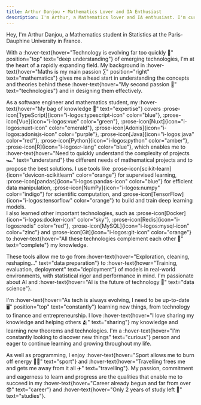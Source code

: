 ```yaml
---
title: Arthur Danjou • Mathematics Lover and IA Enthusiast
description: I'm Arthur, a Mathematics lover and IA enthusiast. I'm currently studying at the University of Paris-Saclay. I'm passionate about Mathematics, Computer Science, and Artificial Intelligence.
---
```


Hey, I'm Arthur Danjou, a Mathematics student in Statistics at the Paris-Dauphine University in France.

With a :hover-text{hover="Technology is evolving far too quickly 🤯" position="top" text="deep understanding"} of emerging technologies, I'm at the heart of a rapidly expanding field. My background in :hover-text{hover="Maths is my main passion ∑" position="right" text="mathematics"} gives me a head start in understanding the concepts and theories behind these :hover-text{hover="My second passion 📱" text="technologies"} and in designing them effectively.

As a software engineer and mathematics student, my :hover-text{hover="My bag of knowledge 🎒" text="expertise"} covers
:prose-icon[TypeScript]{icon="i-logos:typescript-icon" color="blue"},
:prose-icon[Vue]{icon="i-logos:vue" color="green"},
:prose-icon[Nuxt]{icon="i-logos:nuxt-icon" color="emerald"},
:prose-icon[Adonis]{icon="i-logos:adonisjs-icon" color="purple"},
:prose-icon[Java]{icon="i-logos:java" color="red"},
:prose-icon[Python]{icon="i-logos:python" color="amber"},
:prose-icon[R]{icon="i-logos:r-lang" color="blue"}, which enables me to :hover-text{hover="Need to quickly understand the complexity of projects 🏎️" text="understand"} the different needs of mathematical projects and to propose the best solutions.
I use tools like
:prose-icon[scikit-learn]{icon="devicon-scikitlearn" color="orange"} for supervised learning,
:prose-icon[pandas]{icon="i-logos:pandas-icon" color="blue"} for efficient data manipulation,
:prose-icon[NumPy]{icon="i-logos:numpy" color="indigo"} for scientific computation, and
:prose-icon[TensorFlow]{icon="i-logos:tensorflow" color="orange"} to build and train deep learning models.  
I also learned other important technologies, such as
:prose-icon[Docker]{icon="i-logos:docker-icon" color="sky"},
:prose-icon[Redis]{icon="i-logos:redis" color="red"},
:prose-icon[MySQL]{icon="i-logos:mysql-icon" color="zinc"} and
:prose-icon[Git]{icon="i-logos:git-icon" color="orange"} to :hover-text{hover="All these technologies complement each other 🔗" text="complete"} my knowledge.

These tools allow me to go from :hover-text{hover="Exploration, cleaning, reshaping…" text="data preparation"} to :hover-text{hover="Training, evaluation, deployment" text="deployment"} of models in real-world environments, with statistical rigor and performance in mind. I'm passionate about AI and :hover-text{hover="AI is the future of technology 🤖" text="data science"}.

I'm :hover-text{hover="As tech is always evolving, I need to be up-to-date 🖥️" position="top" text="constantly"} learning new things, from technology to finance and entrepreneurship. I love :hover-text{hover="I love sharing my knowledge and helping others 🫂" text="sharing"} my knowledge and learning new theorems and technologies. I'm a :hover-text{hover="I'm constantly looking to discover new things" text="curious"} person and eager to continue learning and growing throughout my life.

As well as programming, I enjoy :hover-text{hover="Sport allows me to burn off energy 🏋️‍♂️" text="sport"} and :hover-text{hover="Travelling frees me and gets me away from it all ✈️" text="travelling"}. My passion, commitment and eagerness to learn and progress are the qualities that enable me to succeed in my :hover-text{hover="Career already begun and far from over 😎" text="career"} and :hover-text{hover="Only 2 years of study left 💪" text="studies"}.
